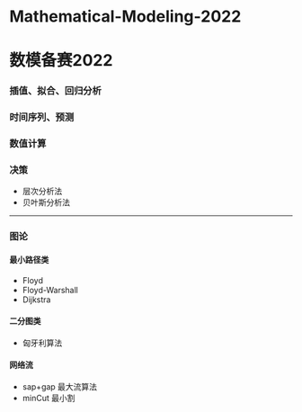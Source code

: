 # Mathematical-Modeling-2022
# 数模备赛2022
### 插值、拟合、回归分析
### 时间序列、预测
### 数值计算
### 决策
- 层次分析法
- 贝叶斯分析法
---
### 图论
#### 最小路径类
- Floyd 
- Floyd-Warshall
- Dijkstra
#### 二分图类
- 匈牙利算法
#### 网络流
- sap+gap 最大流算法
- minCut 最小割
